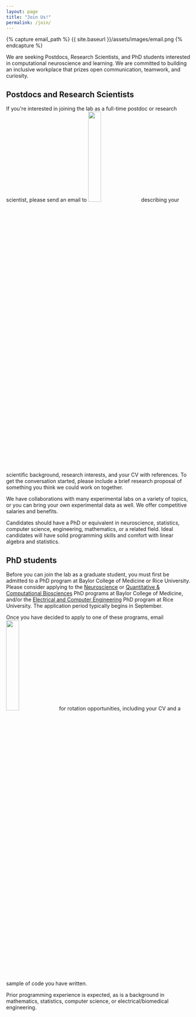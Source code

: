 ```yaml
---
layout: page
title: "Join Us!"
permalink: /join/
---
```


{% capture email_path %}
{{ site.baseurl }}/assets/images/email.png
{% endcapture %}

We are seeking Postdocs, Research Scientists, and PhD students interested in computational neuroscience and learning. We are committed to building an inclusive workplace that prizes open communication, teamwork, and curiosity.

## Postdocs and Research Scientists

If you're interested in joining the lab as a full-time postdoc or research scientist, please send an email to <img src="{{ email_path }}" style="display: inline; width: 25%; min-width: 10em; " /> describing your scientific background, research interests, and your CV with references. To get the conversation started, please include a brief research proposal of something you think we could work on together.

We have collaborations with many experimental labs on a variety of topics, or you can bring your own experimental data as well. We offer competitive salaries and benefits.

Candidates should have a PhD or equivalent in neuroscience, statistics, computer science, engineering, mathematics, or a related field. Ideal candidates will have solid programming skills and comfort with linear algebra and statistics.

## PhD students

Before you can join the lab as a graduate student, you must first be admitted to a PhD program at Baylor College of Medicine or Rice University. Please consider applying to the [Neuroscience](https://www.bcm.edu/education/graduate-school-of-biomedical-sciences/degree-programs-and-certificates/neuroscience) or [Quantitative & Computational Biosciences](https://www.bcm.edu/education/graduate-school-of-biomedical-sciences/degree-programs-and-certificates/quantitative-computational-biosciences) PhD programs at Baylor College of Medicine, and/or the [Electrical and Computer Engineering](https://www.ece.rice.edu/academics/graduate-programs/graduate-admissions) PhD program at Rice University. The application period typically begins in September.

Once you have decided to apply to one of these programs, email <img src="{{ email_path }}" style="display: inline; width: 25%; min-width: 10em; " /> for rotation opportunities, including your CV and a sample of code you have written.

Prior programming experience is expected, as is a background in mathematics, statistics, computer science, or electrical/biomedical engineering.

<!-- see for reference: -->
<!-- https://catniplab.github.io/Hiring/ -->